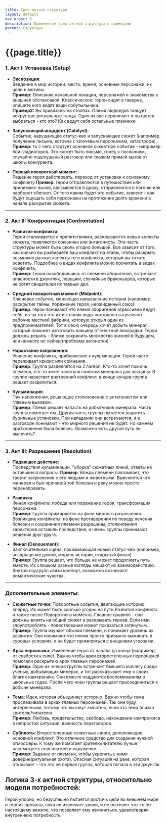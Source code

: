 ```yaml
---
title: Трех-актная структура
layout: default
nav_order: 5
description: Применение трех-актной структуры с примерами
parent: Структура
---
```


# {{page.title}}

### **1. Акт I: Установка (Setup)**

- **Экспозиция**:  
    Введение в мир истории: место, время, основные персонажи, их цели и мотивы.  
    **Пример:** Описание начальной локации, персонажей и знакомства с внешней обстановкой. Классическое: герои сидят в таверне, опишите кого видят ваши собутыльники.  
	**Пример2:** Вы привязаны на столбах. Племя людоедов танцует вокруг вас ритуальные танцы. Один из вас нервничает и пытается выбраться - кто это? Как ведут себя остальные пленники.  
    
- **Запускающий инцидент (Catalyst)**:  
    Событие, нарушающее статус-кво и запускающее сюжет (например, получение письма, встреча с ключевым персонажем, катастрофа).  
    **Пример:** то с чего стартует основное сюжетное событие - например бои гладиаторов. Это может быть письмо, гонец с посланием, случайно подслушаный разговор или скажем прямой вызов от школы конкурента.  
    
- **Первый поворотный момент**:  
    Решение героя действовать, переход от установки к основному конфликту 
    **Пример**:  герои отправляются в путешествие или принимают вызов, ввязываются в драку, отправляются в погоню или наоборот сбегают. От того каким будет это событие, зависит - как будут ощущать себя персонажи на протяжении долго времени в начале раскрытия сюжета.  
    

---

### **2. Акт II: Конфронтация (Confrontation)**

- **Развитие конфликта**:  
    Герой сталкивается с препятствиями, раскрываются новые аспекты сюжета, появляются союзники или антагонисты. Эта часть структуры может быть сколь угодно большой. Все зависит от того, как сильно вы разбиваете ваш конфликт на этапы, чтобы раскрыть возможно разные аспекты того конфликта, который вы хотите осветить. Подробнее о видах конфликта можно прочитать в видах конфликта.  
    **Пример:** Герои освободившись от племени аборигенов, встречают опасности в джунглях, ловушки, случайных браконьеров, которые не хотят свидетелей их темных дел. 
    
- **Средний поворотный момент (Midpoint)**:  
    Ключевое событие, меняющее направление истории (например, раскрытие тайны, поражение героя, неожиданный союз).  
    **Пример**: герои понимают что племя аборигенов агрессивно ведут себя, из-за того что их источник воды постоянно загрязняют рабочие местной фабрики, которую открыл один из предпринимателей. Тот в свою очередь хочет добыть минерал, который поможет изготовить вакцину от местной лихорадки. Герои должны решить - ближе сохранить множество жизней в будущем, или немного но сейчас(проблема вагонетки)
    
- **Нарастание напряжения**:  
    Усиление конфликта, приближение к кульминации. Герой часто переживает кризис или сомнения.  
    **Пример**: Группа разделяется на 2 лагеря. Кто-то хочет помочь племени, кто-то хочет заняться поиском минерала для вакцины. В группе нарастает внутренний конфликт, в конце концов группа решает разделиться. 
    
- **Кульминация**:  
    Пик напряжения, решающее столкновение с антагонистом или главным вызовом.  
    **Пример**: Племя решает напасть на добытчиков минерала. Часть группы помогает им. Другая часть группы пытается защитить бурильные установки. При нападении они встречаются, и в разговоре понимают - что мирного решения не будет. Но камнем приткновения была болезнь. Возможно есть другой путь ее вылечить?

---

### **3. Акт III: Разрешение (Resolution)**

- **Падающее действие**:  
    Последствия кульминации, "уборка" сюжетных линий, ответы на оставшиеся вопросы. 
    **Пример**: Вождь племени показывает, что творит загрязнение с его людьми и животными. Выясняется что минерал и был причиной той болезни и реку можно просто перенаправить. 
    
- **Развязка**:  
    Финал конфликта: победа или поражение героя, трансформация персонажа.  
    **Пример**: Группа примиряется на фоне мирного разрешения. Возникшие конфликты, на фоне противоречия по поводу лечения болезни и сохранения племени разрешены, столкновения характеров оставили последствия, и члены группы принимают решения друг-друга.  
    
- **Финал (Denouement)**:  
    Заключительная сцена, показывающая новый статус-кво (например, возвращение домой, мораль истории, открытый финал).  
    **Пример**: Группа решает, что больше не может продолжать путь вместе. Их слишком разные взгляды мешают их взаимодействию. Внутри подгрупп связи крепнут, возможно возникают романтические чувства.  
    

---

### Дополнительные элементы:

- **Сюжетные точки**: Поворотные события, двигающие историю вперед. Их может быть сколько угодно на пути Развития конфликта и также после Поворотного момента. Главное правило - они должны влиять на общий сюжет и раскрывать героев. Если ими злоупотреблять - повествование может показаться затянутым.  
	**Пример**: Группа изучает обычаи племени, и понимает уровень их развития. Они понимают что племя просто привыкло выживать в суровых условиях, и не будет примиряться с внешними угрозами. 
    
- **Арка персонажа**: Изменение героя от начала до конца (например, от слабости к силе). Важно чтобы арки второстепенных персонажей помогали раскрытию арок главных персонажей.  
	**Пример**: Один из членов группы встречает бывшего коллегу среди ученых, добывающих минерал, и тот рассказывает ему о своих благих намерениях. Они вместе поддаются воспоминаниям о школьных годах. После чего член группы решает присоединиться к добыче минерала.  
    
- **Тема**: Идея, которая объединяет историю. Важно чтобы тема прослеживала в арках главных персонажей. Так они буду интересными, потому что вызовут эмпатию, если эта тема близка зрителю/читателю.  
	**Пример**: Любовь, предательство, свобода, нахождение компромиса в непростой ситуации, важность переговоров. 
    
- **Субплоты**: Второстепенные сюжетные линии, дополняющие основной конфликт. Это отличное средство для создания нужной атмосферы. К тому же помогает зрителю/читателю лучше рассмотреть персонажей и окружение.  
	**Пример**: Задание от племени, чтобы укрепить с ними доверие(ритуальная охота). Опасная ситуация на реке, которая открывает - что это не первая группа, которая попала в эти джунгли. 

## Логика 3-х актной структуры, относительно модели потребностей:

Герой упорно, но безуспешно пытается достичь цели во внешнем мире и терпит провалы, пока не извлекает уроки, и не осознает что-то по-настоящему важное, что позволяет ему измениться, удовлетворяя внутреннюю потребность.